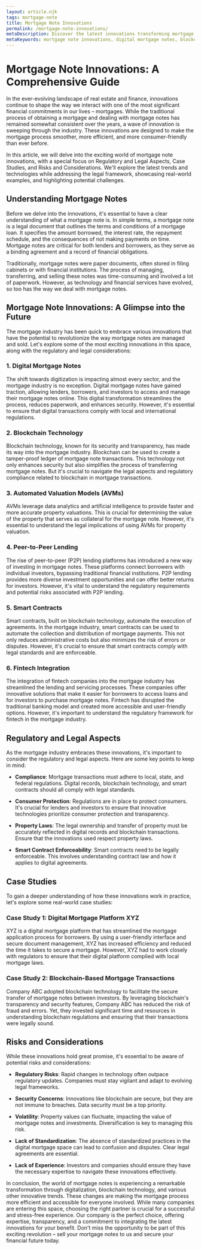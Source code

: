 ```yaml
---
layout: article.njk
tags: mortgage-note
title: Mortgage Note Innovations
permalink: /mortgage-note-innovations/
metaDescription: Discover the latest innovations transforming mortgage notes and the regulatory landscape. Explore real-world examples and partner with a leading company to secure your financial future.
metaKeywords: mortgage note innovations, digital mortgage notes, blockchain mortgage notes, automated valuation models, peer-to-peer (P2P) lending, smart contracts mortgage
---
```


# Mortgage Note Innovations: A Comprehensive Guide

In the ever-evolving landscape of real estate and finance, innovations continue to shape the way we interact with one of the most significant financial commitments in our lives – mortgages. While the traditional process of obtaining a mortgage and dealing with mortgage notes has remained somewhat consistent over the years, a wave of innovation is sweeping through the industry. These innovations are designed to make the mortgage process smoother, more efficient, and more consumer-friendly than ever before.

In this article, we will delve into the exciting world of mortgage note innovations, with a special focus on Regulatory and Legal Aspects, Case Studies, and Risks and Considerations. We'll explore the latest trends and technologies while addressing the legal framework, showcasing real-world examples, and highlighting potential challenges.

## Understanding Mortgage Notes

Before we delve into the innovations, it's essential to have a clear understanding of what a mortgage note is. In simple terms, a mortgage note is a legal document that outlines the terms and conditions of a mortgage loan. It specifies the amount borrowed, the interest rate, the repayment schedule, and the consequences of not making payments on time. Mortgage notes are critical for both lenders and borrowers, as they serve as a binding agreement and a record of financial obligations.

Traditionally, mortgage notes were paper documents, often stored in filing cabinets or with financial institutions. The process of managing, transferring, and selling these notes was time-consuming and involved a lot of paperwork. However, as technology and financial services have evolved, so too has the way we deal with mortgage notes.

## Mortgage Note Innovations: A Glimpse into the Future

The mortgage industry has been quick to embrace various innovations that have the potential to revolutionize the way mortgage notes are managed and sold. Let's explore some of the most exciting innovations in this space, along with the regulatory and legal considerations:

### 1. **Digital Mortgage Notes**

The shift towards digitization is impacting almost every sector, and the mortgage industry is no exception. Digital mortgage notes have gained traction, allowing lenders, borrowers, and investors to access and manage their mortgage notes online. This digital transformation streamlines the process, reduces paperwork, and enhances security. However, it's essential to ensure that digital transactions comply with local and international regulations.

### 2. **Blockchain Technology**

Blockchain technology, known for its security and transparency, has made its way into the mortgage industry. Blockchain can be used to create a tamper-proof ledger of mortgage note transactions. This technology not only enhances security but also simplifies the process of transferring mortgage notes. But it's crucial to navigate the legal aspects and regulatory compliance related to blockchain in mortgage transactions.

### 3. **Automated Valuation Models (AVMs)**

AVMs leverage data analytics and artificial intelligence to provide faster and more accurate property valuations. This is crucial for determining the value of the property that serves as collateral for the mortgage note. However, it's essential to understand the legal implications of using AVMs for property valuation.

### 4. **Peer-to-Peer Lending**

The rise of peer-to-peer (P2P) lending platforms has introduced a new way of investing in mortgage notes. These platforms connect borrowers with individual investors, bypassing traditional financial institutions. P2P lending provides more diverse investment opportunities and can offer better returns for investors. However, it's vital to understand the regulatory requirements and potential risks associated with P2P lending.

### 5. **Smart Contracts**

Smart contracts, built on blockchain technology, automate the execution of agreements. In the mortgage industry, smart contracts can be used to automate the collection and distribution of mortgage payments. This not only reduces administrative costs but also minimizes the risk of errors or disputes. However, it's crucial to ensure that smart contracts comply with legal standards and are enforceable.

### 6. **Fintech Integration**

The integration of fintech companies into the mortgage industry has streamlined the lending and servicing processes. These companies offer innovative solutions that make it easier for borrowers to access loans and for investors to purchase mortgage notes. Fintech has disrupted the traditional banking model and created more accessible and user-friendly options. However, it's important to understand the regulatory framework for fintech in the mortgage industry.

## Regulatory and Legal Aspects

As the mortgage industry embraces these innovations, it's important to consider the regulatory and legal aspects. Here are some key points to keep in mind:

- **Compliance**: Mortgage transactions must adhere to local, state, and federal regulations. Digital records, blockchain technology, and smart contracts should all comply with legal standards.

- **Consumer Protection**: Regulations are in place to protect consumers. It's crucial for lenders and investors to ensure that innovative technologies prioritize consumer protection and transparency.

- **Property Laws**: The legal ownership and transfer of property must be accurately reflected in digital records and blockchain transactions. Ensure that the innovations used respect property laws.

- **Smart Contract Enforceability**: Smart contracts need to be legally enforceable. This involves understanding contract law and how it applies to digital agreements.

## Case Studies

To gain a deeper understanding of how these innovations work in practice, let's explore some real-world case studies:

### Case Study 1: Digital Mortgage Platform XYZ

XYZ is a digital mortgage platform that has streamlined the mortgage application process for borrowers. By using a user-friendly interface and secure document management, XYZ has increased efficiency and reduced the time it takes to secure a mortgage. However, XYZ had to work closely with regulators to ensure that their digital platform complied with local mortgage laws.

### Case Study 2: Blockchain-Based Mortgage Transactions

Company ABC adopted blockchain technology to facilitate the secure transfer of mortgage notes between investors. By leveraging blockchain's transparency and security features, Company ABC has reduced the risk of fraud and errors. Yet, they invested significant time and resources in understanding blockchain regulations and ensuring that their transactions were legally sound.

## Risks and Considerations

While these innovations hold great promise, it's essential to be aware of potential risks and considerations:

- **Regulatory Risks**: Rapid changes in technology often outpace regulatory updates. Companies must stay vigilant and adapt to evolving legal frameworks.

- **Security Concerns**: Innovations like blockchain are secure, but they are not immune to breaches. Data security must be a top priority.

- **Volatility**: Property values can fluctuate, impacting the value of mortgage notes and investments. Diversification is key to managing this risk.

- **Lack of Standardization**: The absence of standardized practices in the digital mortgage space can lead to confusion and disputes. Clear legal agreements are essential.

- **Lack of Experience**: Investors and companies should ensure they have the necessary expertise to navigate these innovations effectively.

In conclusion, the world of mortgage notes is experiencing a remarkable transformation through digitalization, blockchain technology, and various other innovative trends. These changes are making the mortgage process more efficient and accessible for everyone involved. While many companies are entering this space, choosing the right partner is crucial for a successful and stress-free experience. Our company is the perfect choice, offering expertise, transparency, and a commitment to integrating the latest innovations for your benefit. Don't miss the opportunity to be part of this exciting revolution – sell your mortgage notes to us and secure your financial future today.